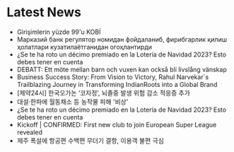 # Latest News
-  Girişimlerin yüzde 99'u KOBİ
-  Марказий банк регулятор номидан фойдаланиб, фирибгарлик қилиш ҳолатлари кузатилаётганидан огоҳлантирди
-  ¿Se te ha roto un décimo premiado en la Lotería de Navidad 2023? Esto debes tener en cuenta
-  DEBATT: Ett möte mellan barn och vuxen kan också bli livslång vänskap
-  Business Success Story: From Vision to Victory, Rahul Narvekar`s Trailblazing Journey in Transforming IndianRoots into a Global Brand
-  [제약24시] 한국오가논 ‘코자정’, 뇌졸중 발생 위험 감소 적응증 추가
-  대설·한파에 월동채소 등 농작물 피해 '비상'
-  ¿Se te ha roto un décimo premiado en la Lotería de Navidad 2023? Esto debes tener en cuenta
-  Kickoff | CONFIRMED: First new club to join European Super League revealed
-  제주 폭설에 항공편 수백편 무더기 결항, 이용객 불편 극심
